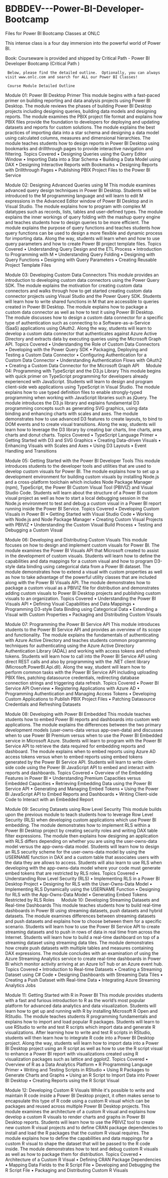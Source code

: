 # BDBDEV---Power-BI-Developer-Bootcamp
Files for Power BI Bootcamp Classes at ONLC

This intense class is a four day immersion into the powerful world of Power BI.


Book: Courseware is provided and shipped by Critical Path - Power BI Developer Bootcamp
     (Critical Path )
     
     Below, please find the detailed outline.  Optionally, you can always visit www.onlc.com and search for ALL our Power BI Classes!
     
     Course Module Detailed Outline

Module 01: Power BI Desktop Primer
This module begins with a fast-paced primer on building reporting and data analysis projects using Power BI Desktop. The module reviews the phases of building Power BI Desktop projects including designing queries, building data models and designing reports. The module examines the PBIX project file format and explains how PBIX files provide the foundation to developers for deploying and updating datasets and reports for custom solutions. The module explains the best practices of importing data into a star schema and designing a data model using calculated columns, measures and dimensional hierarchies. The module teaches students how to design reports in Power BI Desktop using bookmarks and drillthrough pages to provide interactive navigation and filtering.
Topics Covered
•      Designing Queries using the Query Editor Window
•      Importing Data into a Star Schema
•      Building a Data Model using DAX
•      Designing Interactive Reports with Bookmarks
•      Designing Reports with Drillthrough Pages
•      Publishing PBIX Project Files to the Power BI Service

Module 02: Designing Advanced Queries using M
This module examines advanced query design techniques in Power BI Desktop. Students will be introduced to the M programming language and will learn to edit M expressions in the Advanced Editor window of Power BI Desktop and in Visual Studio. The module explains how to program with complex M datatypes such as records, lists, tables and user-defined types. The module explains the inner workings of query folding with the mashup query engine and teaches students how to design queries to be more efficient. The module explains the purpose of query functions and teaches students how query functions can be used to design a more flexible and dynamic process for importing data. Along the way, students will learn when and how to use query parameters and how to create Power BI project template files.
Topics Covered
•      Understanding Query Design and the ETL Process
•      Introduction to Programming with M
•      Understanding Query Folding
•      Designing with Query Functions
•      Designing with Query Parameters
•      Creating Reusable Project Template Files

Module 03: Developing Custom Data Connectors
This module provides an introduction to developing custom data connectors using the Power Query SDK. The module explains the motivation for creating custom data connectors and walks through how to get started creating custom data connector projects using Visual Studio and the Power Query SDK. Students will learn how to write shared functions in M that are accessible to queries created in Power BI Desktop. The module explains how to package a custom data connector as well as how to test it using Power BI Desktop. The module discusses how to design a custom data connector for a specific type of authentication such as connecting to a Software-as-a-Service (SaaS) applications using OAuth2. Along the way, students will learn to develop a custom data connector that authenticates against Azure Active Directory and extracts data by executing queries using the Microsoft Graph API.
Topics Covered
•      Understanding the Role of Custom Data Connectors
•      Developing with the Power Query SDK
•      Packaging, Deploying and Testing a Custom Data Connector
•      Configuring Authentication for a Custom Data Connector
•      Understanding Authentication Flows with OAuth2
•      Creating a Custom Data Connector for the Microsoft Graph API
 
Module 04: Programming with TypeScript and the D3.js Library
This module begins with quick primer on TypeScript programming for developers already experienced with JavaScript. Students will learn to design and program client-side web applications using TypeScript in Visual Studio. The module explains how to use typed definition files to enable strongly-typed programming when working with JavaScript libraries such as jQuery. The module introduces the D3.js library and explains fundamental D3 programming concepts such as generating SVG graphics, using data binding and enhancing charts with scales and axes. The module demonstrates how to use advanced D3 features to create layouts, to bind to DOM events and to create visual transitions. Along the way, students will learn how to leverage the D3 library by creating bar charts, line charts, area charts and donut charts.
Topics Covered
•      TypeScript Language Primer
•      Getting Started with D3 and SVG Graphics
•      Creating Data-driven Visuals
•      Enhancing Visuals with Scales and Axes
•      Using D3 Layouts
•      Event Handling and Transitions

Module 05: Getting Started with the Power BI Developer Tools
This module introduces students to the developer tools and utilities that are used to develop custom visuals for Power BI. The module explains how to set up a development environment for building custom visuals by installing Node.js and a cross-platform toolchain which includes Node Package Manager (npm), TypeScript, the Power BI Custom Visual Tool (PBIVIZ) and Visual Studio Code. Students will learn about the structure of a Power BI custom visual project as well as how to start a local debugging session in the Node.js environment to test and debug a custom visual in a Power BI report running inside the Power BI Service.
Topics Covered
•      Developing Custom Visuals in Power BI
•      Getting Started with Visual Studio Code
•      Working with Node.js and Node Package Manager
•      Creating Custom Visual Projects with PBIVIZ
•      Understanding the Custom Visual Build Process
•      Testing and Debugging a Custom Visual

Module 06: Developing and Distributing Custom Visuals
This module focuses on how to design and implement custom visuals for Power BI. The module examines the Power BI Visuals API that Microsoft created to assist in the development of custom visuals. Students will learn how to define the capabilities and data mappings for a custom visual and how to program D3-style data binding using categorical data from a Power BI dataset. The module demonstrates how to extend a visual with custom properties as well as how to take advantage of the powerful utility classes that are included along with the Power BI Visuals API. The module demonstrates how to package a custom visual as a PBIVIZ file for distribution and demonstrates adding custom visuals to Power BI Desktop projects and publishing custom visuals to an organization.
Topics Covered
•      Understanding the Power BI Visuals API
•      Defining Visual Capabilities and Data Mappings
•      Programming D3-style Data Binding using Categorical Data
•      Extending a Visual with Custom Properties
•      Packaging and Distributing Custom Visuals

Module 07: Programming the Power BI Service API
This module introduces students to the Power BI Service API and provides an overview of its scope and functionality. The module explains the fundamentals of authenticating with Azure Active Directory and teaches students common programming techniques for authenticating using the Azure Active Directory Authentication Library (ADAL) and working with access tokens and refresh tokens. Students will learn how to call into the Power BI Service API using direct REST calls and also by programming with the .NET client library (Microsoft.PowerBI.Api.dll). Along the way, student will learn how to perform common tasks with the Power BI Service API including uploading PBIX files, patching datasource credentials, redirecting database connection strings and triggering data refresh.
Topics Covered
•      Power BI Service API Overview
•      Registering Applications with Azure AD
•      Programming Authentication and Managing Access Tokens
•      Developing Custom Applications to Publish PBIX Project Files
•      Patching Datasource Credentials and Refreshing Datasets

Module 08: Developing with Power BI Embedded
This module teaches students how to embed Power BI reports and dashboards into custom web applications. The module explains the differences between the two primary development models (user-owns-data versus app-own-data) and discusses when to use Power BI Premium versus when to use the Power BI Embedded service in Microsoft Azure. Students will learn to program with the Power BI Service API to retrieve the data required for embedding reports and dashboard. The module explains when to embed reports using Azure AD access tokens versus when to embed reports using embed tokens generated by the Power BI Service API. Students will learn to write client-side code using the Power BI JavaScript API to embed and interact with reports and dashboards.
Topics Covered
•      Overview of the Embedding Features in Power BI
•      Understanding Premium Capacities versus Embedded Capacities
•      Retrieving Embedding Data using the Power BI Service API
•      Generating and Managing Embed Tokens
•      Using the Power BI JavaScript API to Embed Reports and Dashboards
•      Writing Client-side Code to Interact with an Embedded Report

Module 09: Securing Datasets using Row Level Security
This module builds upon the previous module to teach students how to leverage Row Level Security (RLS) when developing custom applications which use Power BI embedding. The module demonstrates how to implement RLS within a Power BI Desktop project by creating security roles and writing DAX table filter expressions. The module then explains how designing an application with RLS differs depending on whether you are using the user-owns-data model versus the app-owns-data model. Students will learn how to design an RLS security scheme for the user-owns-data model by using the USERNAME function in DAX and a custom table that associates users with the data they are allows to access. Students will also learn to use RLS when developing with the app-owns-data model where your code must generate embed tokens that are restricted by RLS roles.
Topics Covered
•      Understanding Row Level Security (RLS)
•      Implementing RLS in a Power BI Desktop Project
•      Designing for RLS with the User-Owns-Data Model
•      Implementing RLS Dynamically using the USERNAME Function
•      Designing for RLS with the App-Owns-Data Model
•      Generating Embed Tokens Restricted by RLS Roles
 
Module 10: Developing Streaming Datasets and Real-time Dashboards
This module teaches students how to build real-time dashboards in Power BI using streaming datasets, push datasets and hybrid datasets. The module examines differences between streaming datasets and push datasets and explains how to choose between them for a specific scenario. Students will learn how to use the Power BI Service API to create streaming datasets and to push in rows of data in real time from across the Internet. Students will learn how to build a real-time dashboard on top of a streaming dataset using streaming data tiles. The module demonstrates how create push datasets with multiple tables and measures containing DAX expressions. The module concludes with an examination of using the Azure Streaming Analytics service to create real-time dashboards in Power BI which monitor activity arriving at an Azure IoT hub or an Azure event hub.
Topics Covered
•      Introduction to Real-time Datasets
•      Creating a Streaming Dataset using C# Code
•      Designing Dashboards with Streaming Data Tiles
•      Creating a Push Dataset with Real-time Data
•      Integrating Azure Streaming Analytics Jobs

Module 11: Getting Started with R in Power BI
This module provides students with a fast and furious introduction to R as the world’s most popular platform for advanced data analytics and data visualization. Students will learn how to get up and running with R by installing Microsoft R Open and RStudio. The module teaches students R programming fundamentals and explains how to import and load popular R packages. Students will learn to use RStudio to write and test R scripts which import data and generate R visualizations. After learning how to write and test R scripts in RStudio, students will then learn how to integrate R code into a Power BI Desktop project. Along the way, students will learn how to import data into a Power BI Desktop project using an R script as well as how to use the R script visual to enhance a Power BI report with visualizations created using R visualization packages such as lattice and ggplot2.
Topics Covered
•      Overview of R as a Data Analytics Platform
•      R Programming Language Primer
•      Writing and Testing Scripts in RStudio
•      Using R Packages to Generate Charts and Graphs
•      Using an R Script to Import Data into Power BI Desktop
•      Creating Reports using the R Script Visual

Module 12: Developing Custom R Visuals
While it's possible to write and maintain R code inside a Power BI Desktop project, it often makes sense to encapsulate this type of R code using a custom R visual which can be packages and reused across multiple Power BI Desktop projects. This module examines the architecture of a custom R visual and explains how develop a custom R visuals to render charts and graphs in Power BI Desktop reports. Students will learn how to use the PBIVIZ tool to create new custom R visual projects and to define CRAN package dependencies to install and load the R packages that the custom R visual requires. The module explains how to define the capabilities and data mappings for a custom R visual to shape the dataset that will be passed to the R code inside. The module demonstrates how to test and debug custom R visuals as well as how to package them for distribution.
Topics Covered
•      Architecture of a Custom R Visual
•      Defining CRAN Package Dependencies
•      Mapping Data Fields to the R Script File
•      Developing and Debugging the R Script File
•      Packaging and Distributing Custom R Visuals

